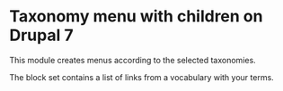 Taxonomy menu with children on Drupal 7
====================================

This module creates menus according to the selected taxonomies.

The block set contains a list of links from a vocabulary with your terms.